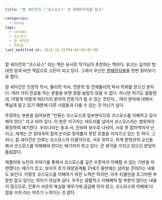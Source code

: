 ```yaml
---
title: "칼 세이건의 \"코스모스\" 의 원페이지북을 읽고"

categories:
  - essay
tags:
  - cosmos
  - 코스모스
  - 칼 세이건
  - 독후감
last_modified_at: 2016-10-25T04:40:00-05:00
---
```

칼 세이건의 "코스모스" 라는 책은 유시민 작가님이 추천하는 책이다. 읽고는 싶지만 방대한 양과 비싼 책값으로 고민이 되고 있다. 그래서 우선은 [원페이지북](http://onepagebook.net/opb/subpage2.html?subpage=opb_item&top=&cg=&ca_id=&it_id=1369908221&dsort=&dlimit=10&page=1#opbstart)을 한번 읽어보기로 했다.

칼 세이건은 인문학 학사, 물리학 석사, 천문학 및 천체물리학 박사 학위를 받으신 분이다. 여러 가지 전공을 하는 분들을 보면 정말 놀랍지 않을 수 없다. 하나만 파기도 힘들텐데, 어떻게 저렇게 여러가지 분야의 전문가가 될 수 있는 것인지... 여러 분야에 대해서 폭넓게 알고 있기 때문에 다른 사람들과 다를 수 있는 것 아닌가 싶다.

주장하는 부분을 읽어보면 "인류는 코스모스의 일부분이므로 코스모스를 이해하고 감사해야 한다." 라고 되어 있다. 이 분은 지구라는 테두리를 넘어서 코스모스라는 범위까지 확장하여 얘기한다. 우리나라는 동과 서, 진보와 보수로 나뉘어, 서로 못 잡아먹어서 난리고, 세계는 큰 강대국의 힘의 논리로 정의롭지 못한 흐름을 이어가고 있는 듯 하다. 그러나, 칼 세이건은 인류는 코스모스의 티클이므로, 서로 위하고, 외계 문명과의 교신을 해서 코스모스를 이해해야 한다는 얘기까지 하고 있다. 큰 생각을 가지고 있으신 분임이 틀림없다.

케플러와 뉴턴의 이야기를 통해서 코스모스를 깊은 수준까지 이해할 수 있는 기반을 마련했다는 얘기가 있고, 보이저 호가 태양권계를 21세기 중반에는 넘어설 것이라는 내용도 보인다. 이렇듯 코스모스를 이해하기 위한 노력은 하지만, 아주 티클만큼 조그마한 부분만 알고 있다는 의미가 아닐까 싶다. 우주는 광활하고 이해해야 할 부분이 많다는 내용이 많으므로, 인류가 서로의 욕심을 채우기에 급급해 하지 않고, 코스모스의 이해에 더 힘을 쓰자 라는 어조가 느껴지는 것 같다.
